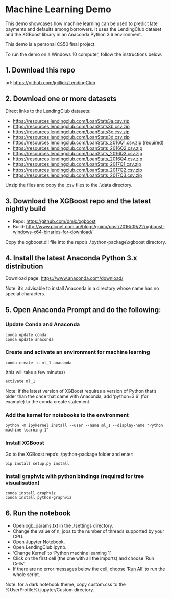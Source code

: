 # Machine Learning Demo
This demo showcases how machine learning can be used to predict late payments and defaults among borrowers. It uses the LendingClub dataset and the XGBoost library in an Anaconda Python 3.6 environment.

This demo is a personal CS50 final project.

To run the demo on a Windows 10 computer, follow the instructions below.

## 1.	Download this repo
url: https://github.com/jgillick/LendingClub
## 2.	Download one or more datasets
Direct links to the LendingClub datasets:
* https://resources.lendingclub.com/LoanStats3a.csv.zip
* https://resources.lendingclub.com/LoanStats3b.csv.zip
* https://resources.lendingclub.com/LoanStats3c.csv.zip
* https://resources.lendingclub.com/LoanStats3d.csv.zip
* https://resources.lendingclub.com/LoanStats_2016Q1.csv.zip (required)
* https://resources.lendingclub.com/LoanStats_2016Q2.csv.zip
* https://resources.lendingclub.com/LoanStats_2016Q3.csv.zip
* https://resources.lendingclub.com/LoanStats_2016Q4.csv.zip
* https://resources.lendingclub.com/LoanStats_2017Q1.csv.zip
* https://resources.lendingclub.com/LoanStats_2017Q2.csv.zip
* https://resources.lendingclub.com/LoanStats_2017Q3.csv.zip

Unzip the files and copy the .csv files to the .\data directory. 
## 3.	Download the XGBoost repo and the latest nightly build
* Repo: https://github.com/dmlc/xgboost
* Build: http://www.picnet.com.au/blogs/guido/post/2016/09/22/xgboost-windows-x64-binaries-for-download/

Copy the xgboost.dll file into the repo’s .\python-package\xgboost directory.
## 4.	Install the latest Anaconda Python 3.x distribution
Download page: https://www.anaconda.com/download/

Note: it’s advisable to install Anaconda in a directory whose name has no special characters.

## 5.	Open Anaconda Prompt and do the following:
### Update Conda and Anaconda
```
conda update conda
conda update anaconda
```
### Create and activate an environment for machine learning
```
conda create -n ml_1 anaconda
``` 
(this will take a few minutes)
```
activate ml_1
```

Note: if the latest version of XGBoost requires a version of Python that’s older than the once that came with Anaconda, add ‘python=3.6’ (for example) to the conda create statement.
### Add the kernel for notebooks to the environment
```
python -m ipykernel install --user --name ml_1 --display-name "Python machine learning 1"
```
### Install XGBoost
Go to the XGBoost repo’s .\python-package folder and enter:
```
pip install setup.py install
```
### Install graphviz with python bindings (required for tree visualisation)
```
conda install graphviz
conda install python-graphviz
```
## 6.	Run the notebook
* Open xgb_params.txt in the .\settings directory.
* Change the value of n_jobs to the number of threads supported by your CPU.
* Open Jupyter Notebook.
* Open LendingClub.ipynb.
* ‘Change Kernel’ to ‘Python machine learning 1’.
* Click on the first cell (the one with all the imports) and choose ‘Run Cells’.
* If there are no error messages below the cell, choose ‘Run All’ to run the whole script.

Note: for a dark notebook theme, copy custom.css to the %UserProfile%/.jupyter/Custom directory.

